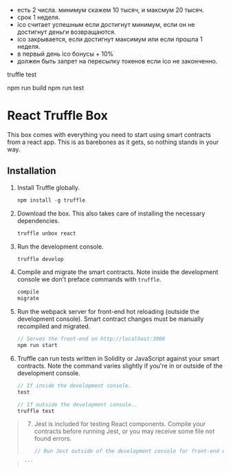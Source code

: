 - есть 2 числа. минимум скажем 10 тысяч, и максмум 20 тысяч.
- срок 1 неделя.
- ico считает успешным если достигнут минимум, если он не достигнут деньги возвращаются.
- ico закрывается, если достигнут максимум или если прошла 1 неделя.
- в первый день ico бонусы + 10%
- должен быть запрет на пересылку токенов если ico не законченно.


truffle test

npm run build
npm run test

# React Truffle Box

This box comes with everything you need to start using smart contracts from a react app. This is as barebones as it gets, so nothing stands in your way.

## Installation

1. Install Truffle globally.
    ```javascript
    npm install -g truffle
    ```

2. Download the box. This also takes care of installing the necessary dependencies.
    ```javascript
    truffle unbox react
    ```

3. Run the development console.
    ```javascript
    truffle develop
    ```

4. Compile and migrate the smart contracts. Note inside the development console we don't preface commands with `truffle`.
    ```javascript
    compile
    migrate
    ```

5. Run the webpack server for front-end hot reloading (outside the development console). Smart contract changes must be manually recompiled and migrated.
    ```javascript
    // Serves the front-end on http://localhost:3000
    npm run start
    ```

6. Truffle can run tests written in Solidity or JavaScript against your smart contracts. Note the command varies slightly if you're in or outside of the development console.
    ```javascript
    // If inside the development console.
    test

    // If outside the development console..
    truffle test
    ```

> 7. Jest is included for testing React components. Compile your contracts before running Jest, or you may receive some file not found errors.
>     ```javascript
>     // Run Jest outside of the development console for front-end component tests.
>     ```

>     ```

